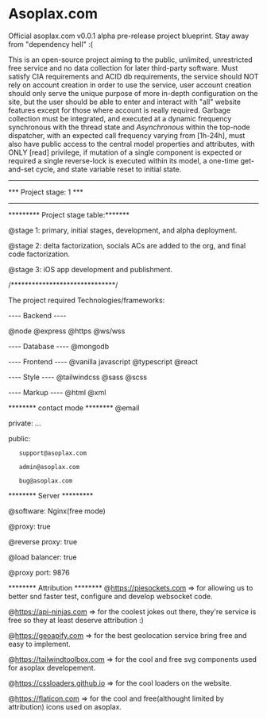 # Asoplax.com
Official asoplax.com v0.0.1 alpha pre-release project blueprint.
Stay away from "dependency hell" :(


This is an open-source project aiming to the public, unlimited, unrestricted free service and no data collection for later third-party software.
Must satisfy CIA requirements and ACID db requirements, the service should NOT rely on account creation in order to use the service, user account creation should only serve the unique purpose of more in-depth configuration on the site, but the user should be able to enter and interact with "all" website features except for those where account is really required.
Garbage collection must be integrated, and executed at a dynamic frequency synchronous with the thread state and *Asynchronous* within the top-node dispatcher, with an expected call frequency varying from [1h-24h], must also have public access to the central model properties and attributes, with ONLY [read] privilege, if mutation of a single component is expected or required a single reverse-lock is executed within its model, a one-time get-and-set cycle, and state variable reset to initial state. 


************************
*** Project stage: 1 ***
************************

********* Project stage table:*******

@stage 1: primary, initial stages, development, and alpha deployment.


@stage 2: delta factorization, socials ACs are added to the org, and final code factorization.


@stage 3: iOS app development and publishment.

/******************************/

The project required Technologies/frameworks:

---- Backend ----

@node
@express
@https
@ws/wss

---- Database ----
@mongodb


---- Frontend ----
@vanilla javascript
@typescript
@react


---- Style ----
@tailwindcss
@sass
@scss



---- Markup ----
@html
@xml


******** contact mode ********
@email

private: ...

public: 

       support@asoplax.com
       
       admin@asoplax.com
       
       bug@asoplax.com
       


******** Server *********

@software: Nginx(free mode)

@proxy: true

@reverse proxy: true

@load balancer: true

@proxy port: 9876



******** Attribution ********
@https://piesockets.com => for allowing us to better snd faster test, configure and develop websocket code.

@https://api-ninjas.com => for the coolest jokes out there, they're service is free so they at least deserve attribution :)

@https://geoapify.com => for the best geolocation service bring free and easy to implement.

@https://tailwindtoolbox.com => for the cool and free svg components used for asoplax developement.

@https://cssloaders.github.io => for the cool loaders on the website.

@https://flaticon.com => for the cool and free(althought limited by attribution) icons used on asoplax.


